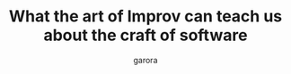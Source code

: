 ---
author: garora
title: "What the art of Improv can teach us about the craft of software"
layout: default_post
summary: Improv is one of my favourite pastimes. In this post I explore some of the most fundamental rules of Improv and what they can teach about writing good code.
img: i-rest.jpg # Add image post (optional)
fig-caption: # Add figcaption (optional)
tags: [Good_Practices, General]
external_url: https://blog.scottlogic.com/2020/01/08/What-Improv-can-teach-us-about-good-code-design.html
external_site: SCOTT_LOGIC_BLOG
reading_time: 7
---